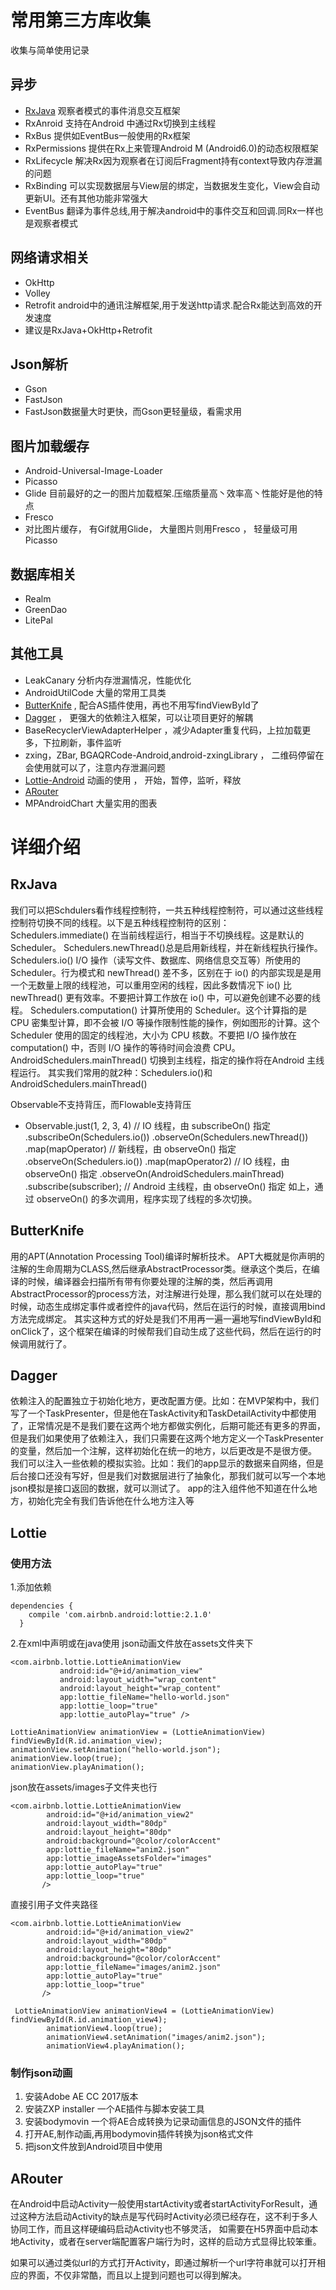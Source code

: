 # 常用第三方库收集
收集与简单使用记录

## 异步
- [RxJava](#rxjava) 观察者模式的事件消息交互框架
- RxAnroid 支持在Android 中通过Rx切换到主线程
- RxBus 提供如EventBus一般使用的Rx框架
- RxPermissions 提供在Rx上来管理Android M (Android6.0)的动态权限框架
- RxLifecycle 解决Rx因为观察者在订阅后Fragment持有context导致内存泄漏的问题
- RxBinding 可以实现数据层与View层的绑定，当数据发生变化，View会自动更新UI。还有其他功能非常强大
- EventBus 翻译为事件总线,用于解决android中的事件交互和回调.同Rx一样也是观察者模式

## 网络请求相关
- OkHttp 
- Volley
- Retrofit android中的通讯注解框架,用于发送http请求.配合Rx能达到高效的开发速度
- 建议是RxJava+OkHttp+Retrofit

## Json解析
- Gson
- FastJson
- FastJson数据量大时更快，而Gson更轻量级，看需求用

## 图片加载缓存
- Android-Universal-Image-Loader
- Picasso
- Glide 目前最好的之一的图片加载框架.压缩质量高丶效率高丶性能好是他的特点
- Fresco
- 对比图片缓存， 有Gif就用Glide， 大量图片则用Fresco ， 轻量级可用Picasso 

## 数据库相关
- Realm
- GreenDao
- LitePal

## 其他工具
- LeakCanary 分析内存泄漏情况，性能优化
- AndroidUtilCode 大量的常用工具类
- [ButterKnife](#butterknife) , 配合AS插件使用，再也不用写findViewById了
- [Dagger](#Dagger) ， 更强大的依赖注入框架，可以让项目更好的解耦
- BaseRecyclerViewAdapterHelper ，减少Adapter重复代码，上拉加载更多，下拉刷新，事件监听
- zxing，ZBar, BGAQRCode-Android,android-zxingLibrary ， 二维码停留在会使用就可以了，注意内存泄漏问题
- [Lottie-Android](#Lottie)  动画的使用 ， 开始，暂停，监听，释放
- [ARouter](#ARouter)  
- MPAndroidChart  大量实用的图表

# 详细介绍
## RxJava
我们可以把Schdulers看作线程控制符，一共五种线程控制符，可以通过这些线程控制符切换不同的线程。以下是五种线程控制符的区别：
Schedulers.immediate() 在当前线程运行，相当于不切换线程。这是默认的 Scheduler。
Schedulers.newThread()总是启用新线程，并在新线程执行操作。
Schedulers.io() I/O 操作（读写文件、数据库、网络信息交互等）所使用的 Scheduler。行为模式和 newThread() 差不多，区别在于 io() 的内部实现是是用一个无数量上限的线程池，可以重用空闲的线程，因此多数情况下 io() 比 newThread() 更有效率。不要把计算工作放在 io() 中，可以避免创建不必要的线程。
Schedulers.computation() 计算所使用的 Scheduler。这个计算指的是 CPU 密集型计算，即不会被 I/O 等操作限制性能的操作，例如图形的计算。这个 Scheduler 使用的固定的线程池，大小为 CPU 核数。不要把 I/O 操作放在 computation() 中，否则 I/O 操作的等待时间会浪费 CPU。
AndroidSchedulers.mainThread() 切换到主线程，指定的操作将在Android 主线程运行。
其实我们常用的就2种：Schedulers.io()和AndroidSchedulers.mainThread()

Observable不支持背压，而Flowable支持背压

- Observable.just(1, 2, 3, 4) // IO 线程，由 subscribeOn() 指定
    .subscribeOn(Schedulers.io())
    .observeOn(Schedulers.newThread())
    .map(mapOperator) // 新线程，由 observeOn() 指定
    .observeOn(Schedulers.io())
    .map(mapOperator2) // IO 线程，由 observeOn() 指定
    .observeOn(AndroidSchedulers.mainThread) 
    .subscribe(subscriber);  // Android 主线程，由 observeOn() 指定
如上，通过 observeOn() 的多次调用，程序实现了线程的多次切换。

## ButterKnife
用的APT(Annotation Processing Tool)编译时解析技术。
APT大概就是你声明的注解的生命周期为CLASS,然后继承AbstractProcessor类。继承这个类后，在编译的时候，编译器会扫描所有带有你要处理的注解的类，然后再调用AbstractProcessor的process方法，对注解进行处理，那么我们就可以在处理的时候，动态生成绑定事件或者控件的java代码，然后在运行的时候，直接调用bind方法完成绑定。
其实这种方式的好处是我们不用再一遍一遍地写findViewById和onClick了，这个框架在编译的时候帮我们自动生成了这些代码，然后在运行的时候调用就行了。

## Dagger
依赖注入的配置独立于初始化地方，更改配置方便。比如：在MVP架构中，我们写了一个TaskPresenter，但是他在TaskActivity和TaskDetailActivity中都使用了，正常情况是不是我们要在这两个地方都做实例化，后期可能还有更多的界面，但是我们如果使用了依赖注入，我们只需要在这两个地方定义一个TaskPresenter的变量，然后加一个注解，这样初始化在统一的地方，以后更改是不是很方便。
我们可以注入一些依赖的模拟实验。比如：我们的app显示的数据来自网络，但是后台接口还没有写好，但是我们对数据层进行了抽象化，那我们就可以写一个本地json模拟是接口返回的数据，就可以测试了。
app的注入组件他不知道在什么地方，初始化完全有我们告诉他在什么地方注入等

## Lottie
### 使用方法

1.添加依赖
```
dependencies {
    compile 'com.airbnb.android:lottie:2.1.0'
  }
```
2.在xml中声明或在java使用
json动画文件放在assets文件夹下
```
<com.airbnb.lottie.LottieAnimationView
           android:id="@+id/animation_view"
           android:layout_width="wrap_content"
           android:layout_height="wrap_content"
           app:lottie_fileName="hello-world.json"
           app:lottie_loop="true"
           app:lottie_autoPlay="true" />
```
```
LottieAnimationView animationView = (LottieAnimationView) findViewById(R.id.animation_view);
animationView.setAnimation("hello-world.json");
animationView.loop(true);
animationView.playAnimation();
```
json放在assets/images子文件夹也行
```
<com.airbnb.lottie.LottieAnimationView
        android:id="@+id/animation_view2"
        android:layout_width="80dp"
        android:layout_height="80dp"
        android:background="@color/colorAccent"
        app:lottie_fileName="anim2.json"
        app:lottie_imageAssetsFolder="images"
        app:lottie_autoPlay="true"
        app:lottie_loop="true"
       />
```
直接引用子文件夹路径
```
<com.airbnb.lottie.LottieAnimationView
        android:id="@+id/animation_view2"
        android:layout_width="80dp"
        android:layout_height="80dp"
        android:background="@color/colorAccent"
        app:lottie_fileName="images/anim2.json"
        app:lottie_autoPlay="true"
        app:lottie_loop="true"
       />
```
```
 LottieAnimationView animationView4 = (LottieAnimationView) findViewById(R.id.animation_view4);
        animationView4.loop(true);
        animationView4.setAnimation("images/anim2.json");
        animationView4.playAnimation();
```
### 制作json动画
1. 安装Adobe AE CC 2017版本
2. 安装ZXP installer  一个AE插件与脚本安装工具
3. 安装bodymovin   一个将AE合成转换为记录动画信息的JSON文件的插件
4. 打开AE,制作动画,再用bodymovin插件转换为json格式文件
5. 把json文件放到Android项目中使用
## ARouter
在Android中启动Activity一般使用startActivity或者startActivityForResult，通过这种方法启动Activity的缺点是写代码时Activity必须已经存在，这不利于多人协同工作，而且这样硬编码启动Activity也不够灵活， 如需要在H5界面中启动本地Activity，或者在server端配置客户端行为时，这样的启动方式显得比较笨重。

如果可以通过类似url的方式打开Activity，即通过解析一个url字符串就可以打开相应的界面，不仅非常酷，而且以上提到问题也可以得到解决。
